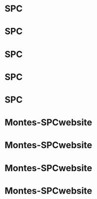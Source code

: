 # SPC
# SPC
# SPC
# SPC
# SPC
# Montes-SPCwebsite
# Montes-SPCwebsite
# Montes-SPCwebsite
# Montes-SPCwebsite
